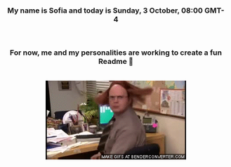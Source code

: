 


<div align="center">
<h3 >My name is Sofia and today is Sunday, 3 October, 08:00 GMT-4</h3><br>
<h3 >For now, me and my personalities are working to create a fun Readme 👋
</h3><br>
<img src='img/dwight.gif' alt='working...'/>
</div>
